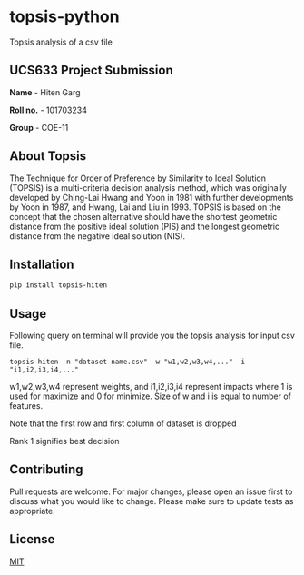 # topsis-python
Topsis analysis of a csv file

## UCS633 Project Submission

**Name** - Hiten Garg

**Roll no.** - 101703234

**Group** - COE-11

## About Topsis

The Technique for Order of Preference by Similarity to Ideal Solution (TOPSIS) is a multi-criteria decision analysis method, which was originally developed by Ching-Lai Hwang and Yoon in 1981 with further developments by Yoon in 1987, and Hwang, Lai and Liu in 1993. TOPSIS is based on the concept that the chosen alternative should have the shortest geometric distance from the positive ideal solution (PIS) and the longest geometric distance from the negative ideal solution (NIS).

## Installation


```bash
pip install topsis-hiten
```

## Usage

Following query on terminal will provide you the topsis analysis for input csv file.

```
topsis-hiten -n "dataset-name.csv" -w "w1,w2,w3,w4,..." -i "i1,i2,i3,i4,..."

```

w1,w2,w3,w4 represent weights, and i1,i2,i3,i4 represent impacts where 1 is used for maximize and 0 for minimize. 
Size of w and i is equal to number of features. 

Note that the first row and first column of dataset is dropped

Rank 1 signifies best decision

## Contributing
Pull requests are welcome. For major changes, please open an issue first to discuss what you would like to change.
Please make sure to update tests as appropriate.

## License
[MIT](https://choosealicense.com/licenses/mit/)
